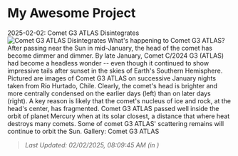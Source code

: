 # My Awesome Project

<!-- APOD Start -->
2025-02-02: Comet G3 ATLAS Disintegrates
![Comet G3 ATLAS Disintegrates](https://apod.nasa.gov/apod/image/2502/AtlasDisintegrating_Majzik_1080.jpg)
What's happening to Comet G3 ATLAS? After passing near the Sun in mid-January, the head of the comet has become dimmer and dimmer. By late January, Comet C/2024 G3 (ATLAS) had become a headless wonder -- even though it continued to show impressive tails after sunset in the skies of Earth's Southern Hemisphere. Pictured are images of Comet G3 ATLAS on successive January nights taken from Río Hurtado, Chile. Clearly, the comet's head is brighter and more centrally condensed on the earlier days (left) than on later days (right).  A key reason is likely that the comet's nucleus of ice and rock, at the head's center, has fragmented. Comet G3 ATLAS passed well inside the orbit of planet Mercury when at its solar closest, a distance that where heat destroys many comets.  Some of comet G3 ATLAS' scattering remains will continue to orbit the Sun.   Gallery: Comet G3 ATLAS
> _Last Updated: 02/02/2025, 08:09:45 AM (in )_
<!-- APOD End -->
